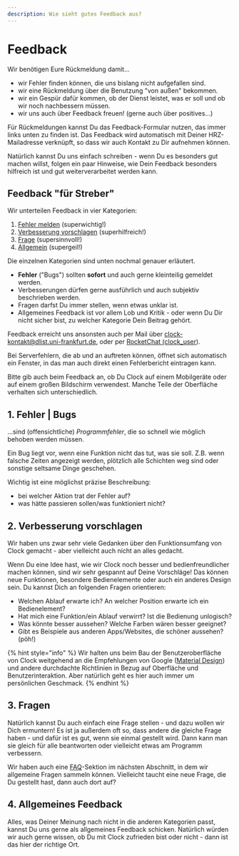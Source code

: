 ```yaml
---
description: Wie sieht gutes Feedback aus?
---
```


# Feedback

Wir benötigen Eure Rückmeldung damit...

* wir Fehler finden können, die uns bislang nicht aufgefallen sind.
* wir eine Rückmeldung über die Benutzung "von außen" bekommen.
* wir ein Gespür dafür kommen, ob der Dienst leistet, was er soll und ob wir noch nachbessern müssen.
* wir uns auch über Feedback freuen! \(gerne auch über positives...\)

Für Rückmeldungen kannst Du das Feedback-Formular nutzen, das immer links unten zu finden ist. Das Feedback wird automatisch mit Deiner HRZ-Mailadresse verknüpft, so dass wir auch Kontakt zu Dir aufnehmen können.

Natürlich kannst Du uns einfach schreiben - wenn Du es besonders gut machen willst, folgen ein paar Hinweise, wie Dein Feedback besonders hilfreich ist und gut weiterverarbeitet werden kann.

## Feedback "für Streber"

Wir unterteilen Feedback in vier Kategorien:

1. [Fehler melden](how2feedback.md#1.-Bugs) \(superwichtig!\)
2. [Verbesserung vorschlagen](how2feedback.md#2.-Bedienung) \(superhilfreich!\)
3. [Frage](how2feedback.md#3.-Design) \(supersinnvoll!\)
4. [Allgemein](how2feedback.md#4.-neue-Funktionen) \(supergeil!\)

Die einzelnen Kategorien sind unten nochmal genauer erläutert.

* **Fehler** \("Bugs"\) sollten **sofort** und auch gerne kleinteilig gemeldet werden.
* Verbesserungen dürfen gerne ausführlich und auch subjektiv beschrieben werden.
* Fragen darfst Du immer stellen, wenn etwas unklar ist.
* Allgemeines Feedback ist vor allem Lob und Kritik - oder wenn Du Dir nicht sicher bist, zu welcher Kategorie Dein Beitrag gehört.

Feedback erreicht uns ansonsten auch per Mail über [clock-kontakt@dlist.uni-frankfurt.de](mailto:clock-kontakt@dlist.uni-frankfurt.de), oder per [RocketChat \(clock\_user](https://chat.studiumdigitale.uni-frankfurt.de/channel/clock_user)\).

Bei Serverfehlern, die ab und an auftreten können, öffnet sich automatisch ein Fenster, in das man auch direkt einen Fehlerbericht eintragen kann.

Bitte gib auch beim Feedback an, ob Du Clock auf einem Mobilgeräte oder auf einem großen Bildschirm verwendest. Manche Teile der Oberfläche verhalten sich unterschiedlich.

## 1. Fehler \| Bugs

...sind \(offensichtliche\) _Programmfehler_, die so schnell wie möglich behoben werden müssen.

Ein Bug liegt vor, wenn eine Funktion nicht das tut, was sie soll. Z.B. wenn falsche Zeiten angezeigt werden, plötzlich alle Schichten weg sind oder sonstige seltsame Dinge geschehen.

Wichtig ist eine möglichst präzise Beschreibung:

* bei welcher Aktion trat der Fehler auf?
* was hätte passieren sollen/was funktioniert nicht?

## 2. Verbesserung vorschlagen

Wir haben uns zwar sehr viele Gedanken über den Funktionsumfang von Clock gemacht - aber vielleicht auch nicht an alles gedacht.

Wenn Du eine Idee hast, wie wir Clock noch besser und bedienfreundlicher machen können, sind wir sehr gespannt auf Deine Vorschläge! Das können neue Funktionen, besondere Bedienelemente oder auch ein anderes Design sein. Du kannst Dich an folgenden Fragen orientieren:

* Welchen Ablauf erwarte ich? An welcher Position erwarte ich ein Bedienelement?
* Hat mich eine Funktion/ein Ablauf verwirrt? Ist die Bedienung unlogisch?
* Was könnte besser aussehen? Welche Farben wären besser geeignet?
* Gibt es Beispiele aus anderen Apps/Websites, die schöner aussehen? \(pöh!\)

{% hint style="info" %}
Wir halten uns beim Bau der Benutzeroberfläche von Clock weitgehend an die Empfehlungen von Google \([Material Design](https://github.com/ClockGU/handbook/tree/c6a3efe17c130c71ac14b67706cb399e4d331dfb/benutzerhandbuch/about.md#Design)\) und andere durchdachte Richtlinien in Bezug auf Oberfläche und Benutzerinteraktion. Aber natürlich geht es hier auch immer um persönlichen Geschmack.
{% endhint %}

## 3. Fragen

Natürlich kannst Du auch einfach eine Frage stellen - und dazu wollen wir Dich ermuntern! Es ist ja außerdem oft so, dass andere die gleiche Frage haben - und dafür ist es gut, wenn sie einmal gestellt wird. Dann kann man sie gleich für alle beantworten oder vielleicht etwas am Programm verbessern.

Wir haben auch eine [FAQ](faq.md)-Sektion im nächsten Abschnitt, in dem wir allgemeine Fragen sammeln können. Vielleicht taucht eine neue Frage, die Du gestellt hast, dann auch dort auf?

## 4. Allgemeines Feedback

Alles, was Deiner Meinung nach nicht in die anderen Kategorien passt, kannst Du uns gerne als allgemeines Feedback schicken. Natürlich würden wir auch gerne wissen, ob Du mit Clock zufrieden bist oder nicht - dann ist das hier der richtige Ort.

